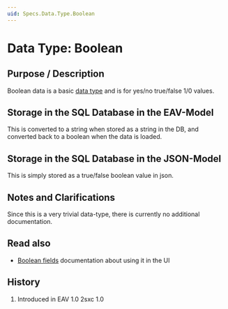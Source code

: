 ```yaml
---
uid: Specs.Data.Type.Boolean
---
```

# Data Type: Boolean

## Purpose / Description
Boolean data is a basic [data type](xref:Specs.Data.Type.Overview) and is for yes/no true/false 1/0 values.  

## Storage in the SQL Database in the EAV-Model
This is converted to a string when stored as a string in the DB, and converted back to a boolean when the data is loaded. 

## Storage in the SQL Database in the JSON-Model
This is simply stored as a true/false boolean value in json.

## Notes and Clarifications
Since this is a very trivial data-type, there is currently no additional documentation. 

## Read also

* [Boolean fields](xref:Specs.Data.Inputs.Boolean) documentation about using it in the UI

## History
1. Introduced in EAV 1.0 2sxc 1.0